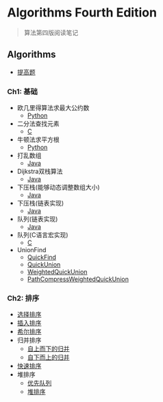 # Algorithms Fourth Edition

> 算法第四版阅读笔记

## Algorithms

+ [提高题](https://github.com/oaoouo/algorithms_4th/tree/master/Oj)

### Ch1: 基础

+ 欧几里得算法求最大公约数
    - [Python](https://github.com/oaoouo/algorithms_4th/blob/master/Python/gcd.py)
+ 二分法查找元素
    - [C](https://github.com/oaoouo/algorithms_4th/blob/master/C/bs.c)
+ 牛顿法求平方根
    - [Python](https://github.com/oaoouo/algorithms_4th/blob/master/Python/sqrt.py)
+ 打乱数组
    - [Java](https://github.com/oaoouo/algorithms_4th/blob/master/Java/Shuffle.java)
+ Dijkstra双栈算法
    - [Java](https://github.com/oaoouo/algorithms_4th/blob/master/Java/Evaluate.java)
+ 下压栈(能够动态调整数组大小)
    - [Java](https://github.com/oaoouo/algorithms_4th/blob/master/Java/ResizingArrayStack.java)
+ 下压栈(链表实现)
    - [Java](https://github.com/oaoouo/algorithms_4th/blob/master/Java/LinkListStack.java)
+ 队列(链表实现)
    - [Java](https://github.com/oaoouo/algorithms_4th/blob/master/Java/LinkListQueue.java)
+ 队列(C语言宏实现)
    - [C](https://github.com/oaoouo/algorithms_4th/blob/master/C/queue.h)
+ UnionFind
    - [QuickFind](https://github.com/oaoouo/algorithms_4th/blob/master/Java/UF.java)
    - [QuickUnion](https://github.com/oaoouo/algorithms_4th/blob/master/Java/QUUF.java)
    - [WeightedQuickUnion](https://github.com/oaoouo/algorithms_4th/blob/master/Java/WQUUF.java)
    - [PathCompressWeightedQuickUnion](https://github.com/oaoouo/algorithms_4th/blob/master/Java/PCWQUUF.java)

### Ch2: 排序

+ [选择排序]()
+ [插入排序]()
+ [希尔排序]()
+ 归并排序
    - [自上而下的归并]()
    - [自下而上的归并]()
+ [快速排序]()
+ 堆排序
    - [优先队列]()
    - [堆排序]()
